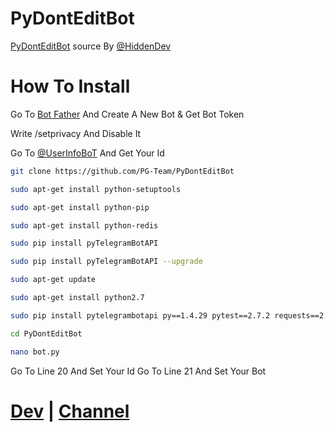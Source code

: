 # PyDontEditBot
[PyDontEditBot](https://t.me/PyDontEditBot) source By [@HiddenDev](https://t.me/HiddenDev)
# How To Install 
Go To [Bot Father](https://t.me/botfather) And Create A New Bot & Get Bot Token

Write /setprivacy And Disable It

Go To [@UserInfoBoT](https://t.me/userinfobot) And Get Your Id 

```sh
git clone https://github.com/PG-Team/PyDontEditBot

sudo apt-get install python-setuptools

sudo apt-get install python-pip

sudo apt-get install python-redis

sudo pip install pyTelegramBotAPI

sudo pip install pyTelegramBotAPI --upgrade

sudo apt-get update

sudo apt-get install python2.7

sudo pip install pytelegrambotapi py==1.4.29 pytest==2.7.2 requests==2.7.0 six==1.9.0 wheel==0.24.0

cd PyDontEditBot

nano bot.py
```
Go To Line 20 And Set Your Id
Go To Line 21 And Set Your Bot 

# [Dev](https://t.me/HiddenDev) | [Channel](https://t.me/PG_TM)
